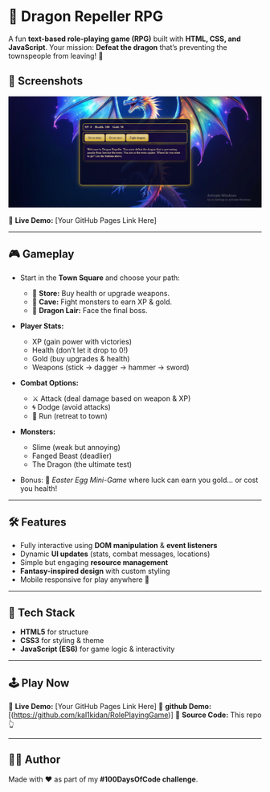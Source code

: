 # 🐉 Dragon Repeller RPG

A fun **text-based role-playing game (RPG)** built with **HTML, CSS, and JavaScript**.
Your mission: **Defeat the dragon** that’s preventing the townspeople from leaving! 🏰

## 📸 Screenshots

![Sneak Peek](image/screenshot.png)

🔗 **Live Demo:** \[Your GitHub Pages Link Here]

---

## 🎮 Gameplay

* Start in the **Town Square** and choose your path:

  * 🛒 **Store:** Buy health or upgrade weapons.
  * 👾 **Cave:** Fight monsters to earn XP & gold.
  * 🐉 **Dragon Lair:** Face the final boss.

* **Player Stats:**

  * XP (gain power with victories)
  * Health (don’t let it drop to 0!)
  * Gold (buy upgrades & health)
  * Weapons (stick → dagger → hammer → sword)

* **Combat Options:**

  * ⚔️ Attack (deal damage based on weapon & XP)
  * 🌀 Dodge (avoid attacks)
  * 🏃 Run (retreat to town)

* **Monsters:**

  * Slime (weak but annoying)
  * Fanged Beast (deadlier)
  * The Dragon (the ultimate test)

* Bonus: 🎲 *Easter Egg Mini-Game* where luck can earn you gold… or cost you health!

---

## 🛠️ Features

* Fully interactive using **DOM manipulation** & **event listeners**
* Dynamic **UI updates** (stats, combat messages, locations)
* Simple but engaging **resource management**
* **Fantasy-inspired design** with custom styling
* Mobile responsive for play anywhere 📱

---

## 🚀 Tech Stack

* **HTML5** for structure
* **CSS3** for styling & theme
* **JavaScript (ES6)** for game logic & interactivity

---

## 🕹️ Play Now

🔗 **Live Demo:** \[Your GitHub Pages Link Here]
🔗 **github Demo:** \[(https://github.com/kal1kidan/RolePlayingGame)]
📂 **Source Code:** This repo 👆

---
## 👨‍💻 Author
Made with ❤️ as part of my **#100DaysOfCode challenge**.



